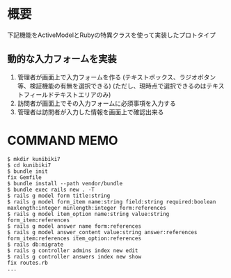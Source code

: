 # 概要

下記機能をActiveModelとRubyの特異クラスを使って実装したプロトタイプ

## 動的な入力フォームを実装

1. 管理者が画面上で入力フォームを作る
  (テキストボックス、ラジオボタン等、検証機能の有無を選択できる)
  (ただし、現時点で選択できるのはテキストフィールドテキストエリアのみ)
2. 訪問者が画面上でその入力フォームに必須事項を入力する
3. 管理者は訪問者が入力した情報を画面上で確認出来る

# COMMAND MEMO

```
$ mkdir kunibiki7
$ cd kunibiki7
$ bundle init
fix Gemfile
$ bundle install --path vendor/bundle
$ bundle exec rails new . -T
$ rails g model form title:string
$ rails g model form_item name:string field:string required:boolean maxlength:integer minlength:integer form:references
$ rails g model item_option name:string value:string form_item:references
$ rails g model answer name form:references
$ rails g model answer_content value:string answer:references form_item:references item_option:references
$ rails db:migrate
$ rails g controller admins index new edit
$ rails g controller answers index new show
fix routes.rb
...
```
